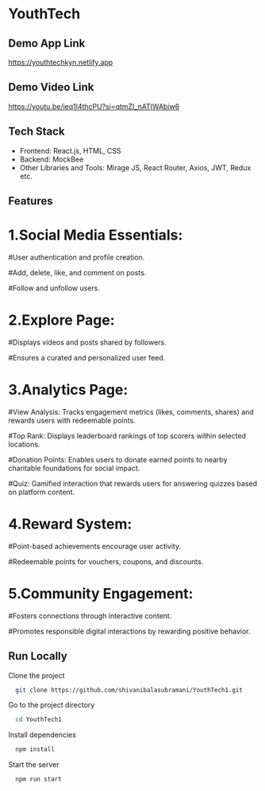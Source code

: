 
# YouthTech

## Demo App Link

https://youthtechkyn.netlify.app

## Demo Video Link

https://youtu.be/ieq1l4thcPU?si=qtmZI_nATlWAbiw6


## Tech Stack

- Frontend: React.js, HTML, CSS
- Backend: MockBee
- Other Libraries and Tools: Mirage JS, React Router, Axios, JWT, Redux etc.


## Features

# 1.Social Media Essentials:

#User authentication and profile creation.

#Add, delete, like, and comment on posts.

#Follow and unfollow users.

# 2.Explore Page:

#Displays videos and posts shared by followers.

#Ensures a curated and personalized user feed.

# 3.Analytics Page:

#View Analysis: Tracks engagement metrics (likes, comments, shares) and rewards users with redeemable points.

#Top Rank: Displays leaderboard rankings of top scorers within selected locations.

#Donation Points: Enables users to donate earned points to nearby charitable foundations for social impact.

#Quiz: Gamified interaction that rewards users for answering quizzes based on platform content.

# 4.Reward System:

#Point-based achievements encourage user activity.

#Redeemable points for vouchers, coupons, and discounts.

# 5.Community Engagement:

#Fosters connections through interactive content.

#Promotes responsible digital interactions by rewarding positive behavior.



## Run Locally

Clone the project

```bash
  git clone https://github.com/shivanibalasubramani/YouthTech1.git
```

Go to the project directory

```bash
  cd YouthTech1
```

Install dependencies

```bash
  npm install
```

Start the server

```bash
  npm run start
```




